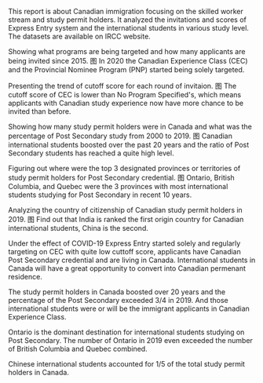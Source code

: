 This report is about Canadian immigration focusing on the skilled worker stream and study permit holders. It analyzed the invitations and scores of Express Entry system and the international students in various study level. The datasets are available on IRCC website. 

Showing what programs are being targeted and how many applicants are being invited since 2015.
图
In 2020 the Canadian Experience Class (CEC) and the Provincial Nominee Program (PNP) started being solely targeted.

Presenting the trend of cutoff score for each round of invitaion. 
图
The cutoff score of CEC is lower than No Program Specified's, which means applicants with Canadian study experience now have more chance to be invited than before.

Showing how many study permit holders were in Canada and what was the percentage of Post Secondary study from 2000 to 2019.
图
Canadian international students boosted over the past 20 years and the ratio of Post Secondary students has reached a quite high level.

Figuring out where were the top 3 designated provinces or territories of study permit holders for Post Secondary credential.
图
Ontario, British Columbia, and Quebec were the 3 provinces with most international students studying for Post Secondary in recent 10 years. 

Analyzing the country of citizenship of Canadian study permit holders in 2019.
图
Find out that India is ranked the first origin country for Canadian international students, China is the second.  

Under the effect of COVID-19 Express Entry started solely and regularly targeting on CEC with quite low cuttoff score, applicants have Canadian Post Secondary credential and are living in Canada. International students in Canada will have a great opportunity to convert into Canadian permenant residence. 

The study permit holders in Canada boosted over 20 years and the percentage of the Post Secondary exceeded 3/4 in 2019. And those international students were or will be the immigrant applicants in Canadian Experience Class. 

Ontario is the dominant destination for international students studying on Post Secondary. The number of Ontario in 2019 even exceeded the number of British Columbia and Quebec combined. 

Chinese international students accounted for 1/5 of the total study permit holders in Canada. 
